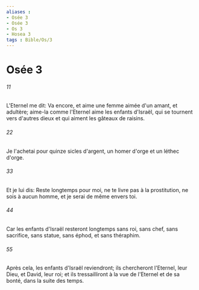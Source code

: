 ```yaml
---
aliases : 
- Osée 3
- Osée 3
- Os 3
- Hosea 3
tags : Bible/Os/3
---
```


# Osée 3

###### 11
L'Eternel me dit: Va encore, et aime une femme aimée d'un amant, et adultère; aime-la comme l'Eternel aime les enfants d'Israël, qui se tournent vers d'autres dieux et qui aiment les gâteaux de raisins.
###### 22
Je l'achetai pour quinze sicles d'argent, un homer d'orge et un léthec d'orge.
###### 33
Et je lui dis: Reste longtemps pour moi, ne te livre pas à la prostitution, ne sois à aucun homme, et je serai de même envers toi.
###### 44
Car les enfants d'Israël resteront longtemps sans roi, sans chef, sans sacrifice, sans statue, sans éphod, et sans théraphim.
###### 55
Après cela, les enfants d'Israël reviendront; ils chercheront l'Eternel, leur Dieu, et David, leur roi; et ils tressailliront à la vue de l'Eternel et de sa bonté, dans la suite des temps.
